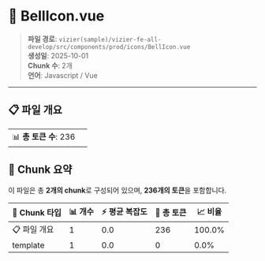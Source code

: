# 📄 BellIcon.vue

> **파일 경로**: `vizier(sample)/vizier-fe-all-develop/src/components/prod/icons/BellIcon.vue`  
> **생성일**: 2025-10-01  
> **Chunk 수**: 2개  
> **언어**: Javascript / Vue
---


## 📋 파일 개요

| | |
|--|--|
| 📊 **총 토큰 수**: 236 |  |






## 🧩 Chunk 요약

이 파일은 총 **2개의 chunk**로 구성되어 있으며, **236개의 토큰**을 포함합니다.

| 🧩 Chunk 타입 | 📊 개수 | ⚡ 평균 복잡도 | 📝 총 토큰 | 📈 비율 |
|---------------|--------|-------------|----------|--------|
| 📋 파일 개요 | 1 | 0.0 | 236 | 100.0% |
| template | 1 | 0.0 | 0 | 0.0% |

